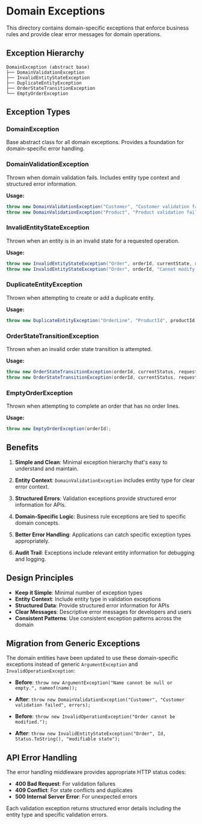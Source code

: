 # Domain Exceptions

This directory contains domain-specific exceptions that enforce business rules and provide clear error messages for domain operations.

## Exception Hierarchy

```
DomainException (abstract base)
├── DomainValidationException
├── InvalidEntityStateException
├── DuplicateEntityException
├── OrderStateTransitionException
└── EmptyOrderException
```

## Exception Types

### DomainException
Base abstract class for all domain exceptions. Provides a foundation for domain-specific error handling.

### DomainValidationException
Thrown when domain validation fails. Includes entity type context and structured error information.

**Usage:**
```csharp
throw new DomainValidationException("Customer", "Customer validation failed", errors);
throw new DomainValidationException("Product", "Product validation failed", errors);
```

### InvalidEntityStateException
Thrown when an entity is in an invalid state for a requested operation.

**Usage:**
```csharp
throw new InvalidEntityStateException("Order", orderId, currentState, requiredState);
throw new InvalidEntityStateException("Order", orderId, "Cannot modify completed order");
```

### DuplicateEntityException
Thrown when attempting to create or add a duplicate entity.

**Usage:**
```csharp
throw new DuplicateEntityException("OrderLine", "ProductId", productId);
```

### OrderStateTransitionException
Thrown when an invalid order state transition is attempted.

**Usage:**
```csharp
throw new OrderStateTransitionException(orderId, currentStatus, requestedStatus);
throw new OrderStateTransitionException(orderId, currentStatus, requestedStatus, "Custom reason");
```

### EmptyOrderException
Thrown when attempting to complete an order that has no order lines.

**Usage:**
```csharp
throw new EmptyOrderException(orderId);
```

## Benefits

1. **Simple and Clean**: Minimal exception hierarchy that's easy to understand and maintain.

2. **Entity Context**: `DomainValidationException` includes entity type for clear error context.

3. **Structured Errors**: Validation exceptions provide structured error information for APIs.

4. **Domain-Specific Logic**: Business rule exceptions are tied to specific domain concepts.

5. **Better Error Handling**: Applications can catch specific exception types appropriately.

6. **Audit Trail**: Exceptions include relevant entity information for debugging and logging.

## Design Principles

- **Keep it Simple**: Minimal number of exception types
- **Entity Context**: Include entity type in validation exceptions
- **Structured Data**: Provide structured error information for APIs
- **Clear Messages**: Descriptive error messages for developers and users
- **Consistent Patterns**: Use consistent exception patterns across the domain

## Migration from Generic Exceptions

The domain entities have been updated to use these domain-specific exceptions instead of generic `ArgumentException` and `InvalidOperationException`:

- **Before**: `throw new ArgumentException("Name cannot be null or empty.", nameof(name));`
- **After**: `throw new DomainValidationException("Customer", "Customer validation failed", errors);`

- **Before**: `throw new InvalidOperationException("Order cannot be modified.");`
- **After**: `throw new InvalidEntityStateException("Order", Id, Status.ToString(), "modifiable state");`

## API Error Handling

The error handling middleware provides appropriate HTTP status codes:

- **400 Bad Request**: For validation failures
- **409 Conflict**: For state conflicts and duplicates
- **500 Internal Server Error**: For unexpected errors

Each validation exception returns structured error details including the entity type and specific validation errors. 